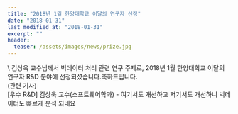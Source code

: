```yaml
---
title: "2018년 1월 한양대학교 이달의 연구자 선정"
date: "2018-01-31"
last_modified_at: "2018-01-31"
excerpt: ""
header:
  teaser: /assets/images/news/prize.jpg
---
```

\\
김상욱 교수님께서 빅데이터 처리 관련 연구 주제로, 2018년 1월 한양대학교 이달의 연구자 R&amp;D 분야에 선정되셨습니다.축하드립니다.<br>(관련 기사)<br>[우수 R&amp;D] 김상욱 교수(소프트웨어학과) - 여기서도 개선하고 저기서도 개선하니 빅데이터도 빠르게 분석 되네요
